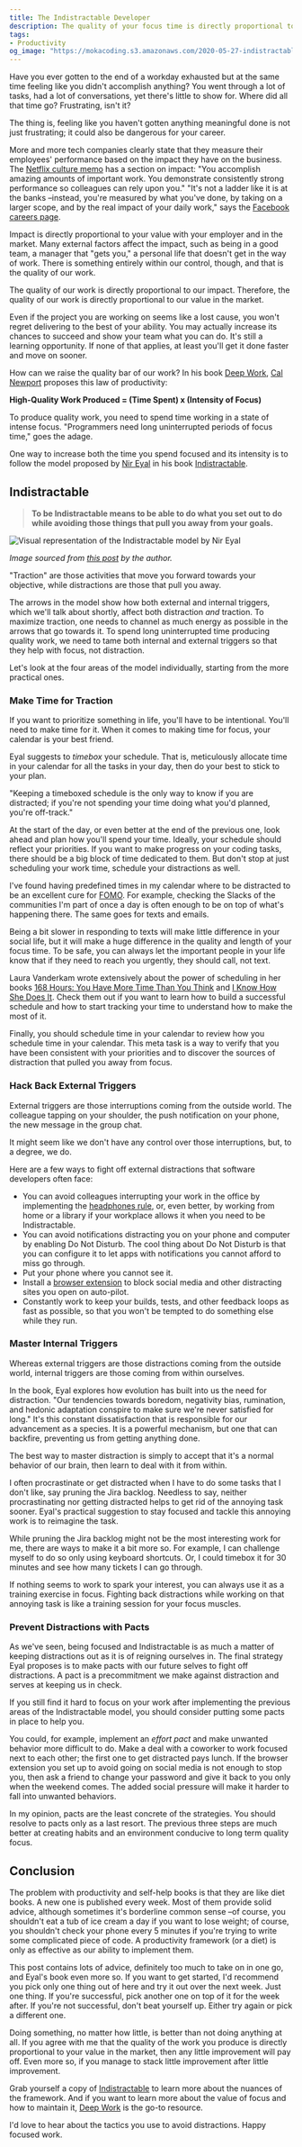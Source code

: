 ```yaml
---
title: The Indistractable Developer
description: The quality of your focus time is directly proportional to your value in the market. Become Indistractable to maximize it.
tags:
- Productivity
og_image: "https://mokacoding.s3.amazonaws.com/2020-05-27-indistractable-og_image.jpg"
---
```


Have you ever gotten to the end of a workday exhausted but at the same time feeling like you didn't accomplish anything?
You went through a lot of tasks, had a lot of conversations, yet there's little to show for.
Where did all that time go?
Frustrating, isn't it?

The thing is, feeling like you haven't gotten anything meaningful done is not just frustrating; it could also be dangerous for your career.

More and more tech companies clearly state that they measure their employees' performance based on the impact they have on the business.
The [Netflix culture memo](https://jobs.netflix.com/culture) has a section on impact: "You accomplish amazing amounts of important work.
You demonstrate consistently strong performance so colleagues can rely upon you."
"It's not a ladder like it is at the banks –instead, you're measured by what you've done, by taking on a larger scope, and by the real impact of your daily work," says the [Facebook careers page](https://www.facebook.com/careers/life/why-your-career-wont-plateau-at-facebook).

Impact is directly proportional to your value with your employer and in the market.
Many external factors affect the impact, such as being in a good team, a manager that "gets you," a personal life that doesn't get in the way of work.
There is something entirely within our control, though, and that is the quality of our work.

The quality of our work is directly proportional to our impact.
Therefore, the quality of our work is directly proportional to our value in the market.

Even if the project you are working on seems like a lost cause, you won't regret delivering to the best of your ability.
You may actually increase its chances to succeed and show your team what you can do.
It's still a learning opportunity.
If none of that applies, at least you'll get it done faster and move on sooner.

How can we raise the quality bar of our work?
In his book [Deep Work](https://geni.us/FITEF), [Cal Newport](https://www.calnewport.com/) proposes this law of productivity:

**High-Quality Work Produced = (Time Spent) x (Intensity of Focus)**

To produce quality work, you need to spend time working in a state of intense focus.
"Programmers need long uninterrupted periods of focus time," goes the adage.

One way to increase both the time you spend focused and its intensity is to follow the model proposed by [Nir Eyal](https://www.nirandfar.com/) in his book [Indistractable](https://geni.us/ayNk).

## Indistractable

> **To be Indistractable means to be able to do what you set out to do while avoiding those things that pull you away from your goals.**

![Visual representation of the Indistractable model by Nir Eyal](https://mokacoding.s3.amazonaws.com/2020-05-27-indistractable.jpg)

_Image sourced from [this post](https://onezero.medium.com/being-indistractable-will-be-the-skill-of-the-future-a07780cf36f4) by the author._

"Traction" are those activities that move you forward towards your objective, while distractions are those that pull you away.

The arrows in the model show how both external and internal triggers, which we'll talk about shortly, affect both distraction _and_ traction.
To maximize traction, one needs to channel as much energy as possible in the arrows that go towards it.
To spend long uninterrupted time producing quality work, we need to tame both internal and external triggers so that they help with focus, not distraction.

Let's look at the four areas of the model individually, starting from the more practical ones.

### Make Time for Traction

If you want to prioritize something in life, you'll have to be intentional.
You'll need to make time for it.
When it comes to making time for focus, your calendar is your best friend.

Eyal suggests to _timebox_ your schedule. That is, meticulously allocate time in your calendar for all the tasks in your day, then do your best to stick to your plan.

"Keeping a timeboxed schedule is the only way to know if you are distracted; if you're not spending your time doing what you'd planned, you're off-track."

At the start of the day, or even better at the end of the previous one, look ahead and plan how you'll spend your time.
Ideally, your schedule should reflect your priorities.
If you want to make progress on your coding tasks, there should be a big block of time dedicated to them.
But don't stop at just scheduling your work time, schedule your distractions as well.

I've found having predefined times in my calendar where to be distracted to be an excellent cure for [FOMO](https://en.wikipedia.org/wiki/Fear_of_missing_out).
For example, checking the Slacks of the communities I'm part of once a day is often enough to be on top of what's happening there.
The same goes for texts and emails.

Being a bit slower in responding to texts will make little difference in your social life, but it will make a huge difference in the quality and length of your focus time.
To be safe, you can always let the important people in your life know that if they need to reach you urgently, they should call, not text.

Laura Vanderkam wrote extensively about the power of scheduling in her books [168 Hours: You Have More Time Than You Think](https://geni.us/kHdO) and [I Know How She Does It](https://geni.us/QwzQ).
Check them out if you want to learn how to build a successful schedule and how to start tracking your time to understand how to make the most of it.

Finally, you should schedule time in your calendar to review how you schedule time in your calendar.
This meta task is a way to verify that you have been consistent with your priorities and to discover the sources of distraction that pulled you away from focus.

### Hack Back External Triggers

External triggers are those interruptions coming from the outside world.
The colleague tapping on your shoulder, the push notification on your phone, the new message in the group chat.

It might seem like we don't have any control over those interruptions, but, to a degree, we do.

Here are a few ways to fight off external distractions that software developers often face:

- You can avoid colleagues interrupting your work in the office by implementing the [headphones rule](https://www.rahulpnath.com/blog/the-headphones-rule/), or, even better, by working from home or a library if your workplace allows it when you need to be Indistractable.
- You can avoid notifications distracting you on your phone and computer by enabling Do Not Disturb. The cool thing about Do Not Disturb is that you can configure it to let apps with notifications you cannot afford to miss go through.
- Put your phone where you cannot see it.
- Install a [browser extension](https://freedom.to/blog/8-website-blockers-for-studying-productivity-focus/) to block social media and other distracting sites you open on auto-pilot.
- Constantly work to keep your builds, tests, and other feedback loops as fast as possible, so that you won't be tempted to do something else while they run.

### Master Internal Triggers

Whereas external triggers are those distractions coming from the outside world, internal triggers are those coming from within ourselves.

In the book, Eyal explores how evolution has built into us the need for distraction.
"Our tendencies towards boredom, negativity bias, rumination, and hedonic adaptation conspire to make sure we're never satisfied for long."
It's this constant dissatisfaction that is responsible for our advancement as a species.
It is a powerful mechanism, but one that can backfire, preventing us from getting anything done.

The best way to master distraction is simply to accept that it's a normal behavior of our brain, then learn to deal with it from within.

I often procrastinate or get distracted when I have to do some tasks that I don't like, say pruning the Jira backlog.
Needless to say, neither procrastinating nor getting distracted helps to get rid of the annoying task sooner.
Eyal's practical suggestion to stay focused and tackle this annoying work is to reimagine the task.

While pruning the Jira backlog might not be the most interesting work for me, there are ways to make it a bit more so.
For example, I can challenge myself to do so only using keyboard shortcuts.
Or, I could timebox it for 30 minutes and see how many tickets I can go through.

If nothing seems to work to spark your interest, you can always use it as a training exercise in focus.
Fighting back distractions while working on that annoying task is like a training session for your focus muscles.

### Prevent Distractions with Pacts

As we've seen, being focused and Indistractable is as much a matter of keeping distractions out as it is of reigning ourselves in.
The final strategy Eyal proposes is to make pacts with our future selves to fight off distractions.
A pact is a precommitment we make against distraction and serves at keeping us in check.

If you still find it hard to focus on your work after implementing the previous areas of the Indistractable model, you should consider putting some pacts in place to help you.

You could, for example, implement an _effort pact_ and make unwanted behavior more difficult to do.
Make a deal with a coworker to work focused next to each other; the first one to get distracted pays lunch.
If the browser extension you set up to avoid going on social media is not enough to stop you, then ask a friend to change your password and give it back to you only when the weekend comes.
The added social pressure will make it harder to fall into unwanted behaviors.

In my opinion, pacts are the least concrete of the strategies.
You should resolve to pacts only as a last resort.
The previous three steps are much better at creating habits and an environment conducive to long term quality focus.

## Conclusion

The problem with productivity and self-help books is that they are like diet books.
A new one is published every week.
Most of them provide solid advice, although sometimes it's borderline common sense –of course, you shouldn't eat a tub of ice cream a day if you want to lose weight; of course, you shouldn't check your phone every 5 minutes if you're trying to write some complicated piece of code.
A productivity framework (or a diet) is only as effective as our ability to implement them.

This post contains lots of advice, definitely too much to take on in one go, and Eyal's book even more so.
If you want to get started, I'd recommend you pick only one thing out of here and try it out over the next week.
Just one thing.
If you're successful, pick another one on top of it for the week after.
If you're not successful, don't beat yourself up.
Either try again or pick a different one.

Doing something, no matter how little, is better than not doing anything at all.
If you agree with me that the quality of the work you produce is directly proportional to your value in the market, then any little improvement will pay off.
Even more so, if you manage to stack little improvement after little improvement.

Grab yourself a copy of [Indistractable](https://geni.us/ayNk) to learn more about the nuances of the framework.
And if you want to learn more about the value of focus and how to maintain it, [Deep Work](https://geni.us/FITEF) is the go-to resource.

I'd love to hear about the tactics you use to avoid distractions.
Happy focused work.

